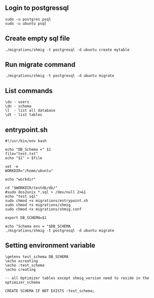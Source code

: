 
## Login to postgressql
```
sudo -u postgres psql
sudo -u ubuntu psql
```

## Create empty sql file
```
./migrations/shmig -t postgresql -d ubuntu create mytable
```

## Run migrate command
```
./migrations/shmig -t postgresql -d ubuntu migrate
```

## List commands
```
\du - users
\dn - schema
\l  - list all database
\dt - list tables
```
## entrypoint.sh

```
#!/usr/bin/env bash

echo "DB_Schema =" $1
file="test.txt"
echo "$1" > $file

set -e
WORKDIR="/home/ubuntu"

echo "workdir"

cd "$WORKDIR/testdb/db/"
#sudo dos2unix *.sql > /dev/null 2>&1
echo "test sql"
sudo chmod +x migrations/entrypoint.sh
sudo chmod +x migrations/shmig
sudo chmod +x migrations/shmig.conf

export DB_SCHEMA=$1

echo "Schema env = "$DB_SCHEMA
./migrations/shmig -t postgresql -d ubuntu migrate
```

## Setting environment variable
```
\getenv test_schema DB_SCHEMA
\echo xcreating
\echo :test_schema
\echo creating

-- all Optimizer tables except shmig_version need to reside in the optimizer_schema

CREATE SCHEMA IF NOT EXISTS :test_schema;
```

